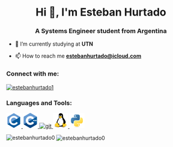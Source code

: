 <h1 align="center">Hi 👋, I'm Esteban Hurtado</h1>
<h3 align="center">A Systems Engineer student from Argentina</h3>



- 🔭 I’m currently studying at **UTN**

- 📫 How to reach me **estebanhurtado@icloud.com**

<h3 align="left">Connect with me:</h3>
<p align="left">
<a href="https://linkedin.com/in/estebanhurtado1" target="blank"><img align="center" src="https://raw.githubusercontent.com/rahuldkjain/github-profile-readme-generator/master/src/images/icons/Social/linked-in-alt.svg" alt="estebanhurtado1" height="30" width="40" /></a>
</p>

<h3 align="left">Languages and Tools:</h3>
<p align="left"> <a href="https://www.cprogramming.com/" target="_blank" rel="noreferrer"> <img src="https://raw.githubusercontent.com/devicons/devicon/master/icons/c/c-original.svg" alt="c" width="40" height="40"/> </a> <a href="https://www.w3schools.com/cpp/" target="_blank" rel="noreferrer"> <img src="https://raw.githubusercontent.com/devicons/devicon/master/icons/cplusplus/cplusplus-original.svg" alt="cplusplus" width="40" height="40"/> </a> <a href="https://git-scm.com/" target="_blank" rel="noreferrer"> <img src="https://www.vectorlogo.zone/logos/git-scm/git-scm-icon.svg" alt="git" width="40" height="40"/> </a> <a href="https://www.linux.org/" target="_blank" rel="noreferrer"> <img src="https://raw.githubusercontent.com/devicons/devicon/master/icons/linux/linux-original.svg" alt="linux" width="40" height="40"/> </a> <a href="https://www.python.org" target="_blank" rel="noreferrer"> <img src="https://raw.githubusercontent.com/devicons/devicon/master/icons/python/python-original.svg" alt="python" width="40" height="40"/> </a> </p>

<p><img align="left" src="https://github-readme-stats.vercel.app/api/top-langs?username=estebanhurtado0&show_icons=true&locale=en&layout=compact" alt="estebanhurtado0" /></p>

<p>&nbsp;<img align="center" src="https://github-readme-stats.vercel.app/api?username=estebanhurtado0&show_icons=true&locale=en" alt="estebanhurtado0" /></p>
